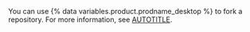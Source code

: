 You can use {% data variables.product.prodname_desktop %} to fork a repository. For more information, see [AUTOTITLE](/desktop/adding-and-cloning-repositories/cloning-and-forking-repositories-from-github-desktop).
